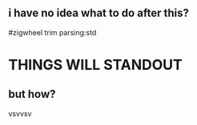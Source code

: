 ## i have no idea what to do after this?
#zigwheel trim parsing:std
# THINGS WILL STANDOUT
## but how?
vsvvsv
